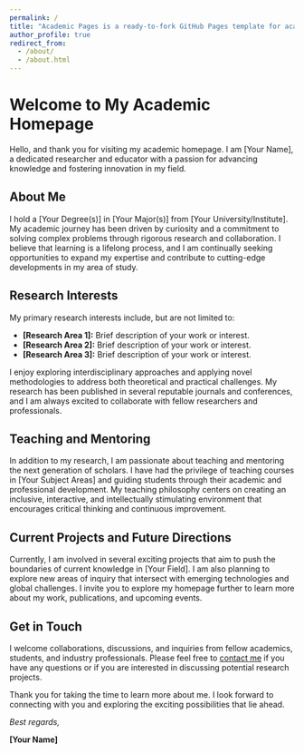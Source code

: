 ```yaml
---
permalink: /
title: "Academic Pages is a ready-to-fork GitHub Pages template for academic personal websites"
author_profile: true
redirect_from: 
  - /about/
  - /about.html
---
```


# Welcome to My Academic Homepage

Hello, and thank you for visiting my academic homepage. I am [Your Name], a dedicated researcher and educator with a passion for advancing knowledge and fostering innovation in my field.

## About Me

I hold a [Your Degree(s)] in [Your Major(s)] from [Your University/Institute]. My academic journey has been driven by curiosity and a commitment to solving complex problems through rigorous research and collaboration. I believe that learning is a lifelong process, and I am continually seeking opportunities to expand my expertise and contribute to cutting-edge developments in my area of study.

## Research Interests

My primary research interests include, but are not limited to:

- **[Research Area 1]:** Brief description of your work or interest.
- **[Research Area 2]:** Brief description of your work or interest.
- **[Research Area 3]:** Brief description of your work or interest.

I enjoy exploring interdisciplinary approaches and applying novel methodologies to address both theoretical and practical challenges. My research has been published in several reputable journals and conferences, and I am always excited to collaborate with fellow researchers and professionals.

## Teaching and Mentoring

In addition to my research, I am passionate about teaching and mentoring the next generation of scholars. I have had the privilege of teaching courses in [Your Subject Areas] and guiding students through their academic and professional development. My teaching philosophy centers on creating an inclusive, interactive, and intellectually stimulating environment that encourages critical thinking and continuous improvement.

## Current Projects and Future Directions

Currently, I am involved in several exciting projects that aim to push the boundaries of current knowledge in [Your Field]. I am also planning to explore new areas of inquiry that intersect with emerging technologies and global challenges. I invite you to explore my homepage further to learn more about my work, publications, and upcoming events.

## Get in Touch

I welcome collaborations, discussions, and inquiries from fellow academics, students, and industry professionals. Please feel free to [contact me](mailto:your.email@domain.com) if you have any questions or if you are interested in discussing potential research projects.

Thank you for taking the time to learn more about me. I look forward to connecting with you and exploring the exciting possibilities that lie ahead.

*Best regards,*

**[Your Name]**
